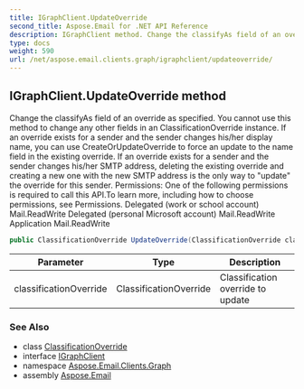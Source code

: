 ```yaml
---
title: IGraphClient.UpdateOverride
second_title: Aspose.Email for .NET API Reference
description: IGraphClient method. Change the classifyAs field of an override as specified. You cannot use this method to change any other fields in an ClassificationOverride instance. If an override exists for a sender and the sender changes his/her display name you can use CreateOrUpdateOverride to force an update to the name field in the existing override. If an override exists for a sender and the sender changes his/her SMTP address deleting the existing override and creating a new one with the new SMTP address is the only way to update the override for this sender. Permissions One of the following permissions is required to call this API.To learn more including how to choose permissions see Permissions. Delegated work or school account Mail.ReadWrite Delegated personal Microsoft account Mail.ReadWrite Application Mail.ReadWrite
type: docs
weight: 590
url: /net/aspose.email.clients.graph/igraphclient/updateoverride/
---
```

## IGraphClient.UpdateOverride method

Change the classifyAs field of an override as specified. You cannot use this method to change any other fields in an ClassificationOverride instance. If an override exists for a sender and the sender changes his/her display name, you can use CreateOrUpdateOverride to force an update to the name field in the existing override. If an override exists for a sender and the sender changes his/her SMTP address, deleting the existing override and creating a new one with the new SMTP address is the only way to "update" the override for this sender. Permissions: One of the following permissions is required to call this API.To learn more, including how to choose permissions, see Permissions. Delegated (work or school account) Mail.ReadWrite Delegated (personal Microsoft account) Mail.ReadWrite Application Mail.ReadWrite

```csharp
public ClassificationOverride UpdateOverride(ClassificationOverride classificationOverride)
```

| Parameter | Type | Description |
| --- | --- | --- |
| classificationOverride | ClassificationOverride | Classification override to update |

### See Also

* class [ClassificationOverride](../../classificationoverride/)
* interface [IGraphClient](../)
* namespace [Aspose.Email.Clients.Graph](../../igraphclient/)
* assembly [Aspose.Email](../../../)


